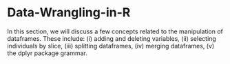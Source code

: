 # Data-Wrangling-in-R
In this section, we will discuss a few concepts related to the manipulation of dataframes. These include: (i) adding and deleting variables, (ii) selecting individuals by slice, (iii) splitting dataframes, (iv) merging dataframes, (v) the dplyr package grammar.
